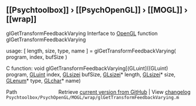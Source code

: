 ## [[Psychtoolbox]] &#8250; [[PsychOpenGL]] &#8250; [[MOGL]] &#8250; [[wrap]]

glGetTransformFeedbackVarying  Interface to [OpenGL](OpenGL) function glGetTransformFeedbackVarying  
  
usage:  [ length, size, type, name ] = glGetTransformFeedbackVarying( program, index, bufSize )  
  
C function:  void glGetTransformFeedbackVarying[(GLuint]((GLuint) program, [GLuint](GLuint) index, [GLsizei](GLsizei) bufSize, [GLsizei](GLsizei)\* length, [GLsizei](GLsizei)\* size, [GLenum](GLenum)\* type, [GLchar](GLchar)\* name)  




<div class="code_header" style="text-align:right;">
  <span style="float:left;">Path&nbsp;&nbsp;</span> <span class="counter">Retrieve <a href=
  "https://raw.github.com/Psychtoolbox-3/Psychtoolbox-3/beta/Psychtoolbox/PsychOpenGL/MOGL/wrap/glGetTransformFeedbackVarying.m">current version from GitHub</a> | View <a href=
  "https://github.com/Psychtoolbox-3/Psychtoolbox-3/commits/beta/Psychtoolbox/PsychOpenGL/MOGL/wrap/glGetTransformFeedbackVarying.m">changelog</a></span>
</div>
<div class="code">
  <code>Psychtoolbox/PsychOpenGL/MOGL/wrap/glGetTransformFeedbackVarying.m</code>
</div>

